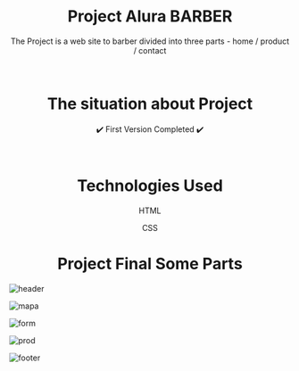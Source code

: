 <h1 align="center"> Project Alura BARBER </h1>

<p align="center"> The Project is a web site to barber divided into three parts - home / product / contact </p>

<br>

<h1 align="center"> The situation about Project </h1>

<p align="center"> ✔️ First Version Completed ✔️ </p>

<br>

<h1 align="center"> Technologies Used </h1>

<p align="center"> HTML </p>
<p align="center"> CSS </p>

<h1 align="center">Project Final Some Parts</h1>

![header](https://user-images.githubusercontent.com/75745796/188031648-db711b1c-435c-44e2-ae9b-62b41f5a8a7f.png)

![mapa](https://user-images.githubusercontent.com/75745796/188031668-f6779e0d-7c1e-4060-a0e2-7a549bc2a3c8.png)

![form](https://user-images.githubusercontent.com/75745796/188032197-4f29592b-40e2-44af-b1e1-bd077bc17238.png)

![prod](https://user-images.githubusercontent.com/75745796/188032219-6a87dbbb-086b-40a2-8129-f67051baed83.png)

![footer](https://user-images.githubusercontent.com/75745796/188031657-be720c9f-63dc-4f8c-9ee1-bc24a3abc513.png)
